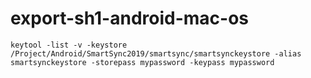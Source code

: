 # export-sh1-android-mac-os

```UNIX
keytool -list -v -keystore /Project/Android/SmartSync2019/smartsync/smartsynckeystore -alias smartsynckeystore -storepass mypassword -keypass mypassword
```
